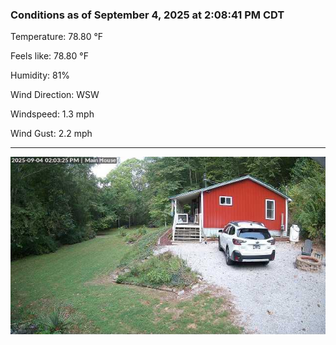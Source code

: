 ### Conditions as of September 4, 2025 at 2:08:41 PM CDT 

Temperature: 78.80 &deg;F

Feels like: 78.80 &deg;F

Humidity: 81%

Wind Direction: WSW

Windspeed: 1.3 mph

Wind Gust: 2.2 mph

---

<img src="./images/latest.jpeg"/>


